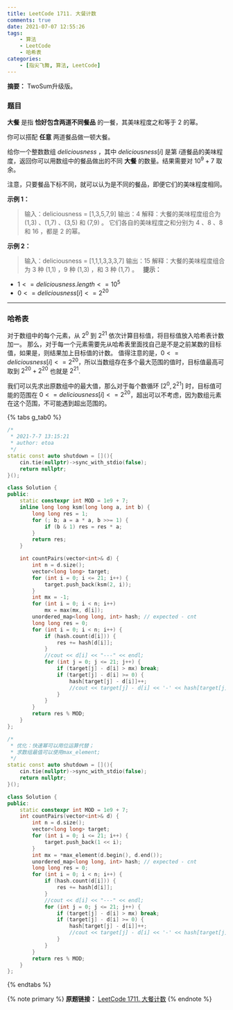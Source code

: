 ```yaml
---
title: LeetCode 1711. 大餐计数
comments: true
date: 2021-07-07 12:55:26
tags:
    - 算法
    - LeetCode
    - 哈希表
categories:
    - [指尖飞舞, 算法, LeetCode]
---
```

__摘要：__
TwoSum升级版。
<!-- more -->

### 题目

__大餐__ 是指 __恰好包含两道不同餐品__ 的一餐，其美味程度之和等于 $2$ 的幂。

你可以搭配 __任意__ 两道餐品做一顿大餐。

给你一个整数数组 $deliciousness$ ，其中 $deliciousness[i]$ 是第 $i$​​​​​​​​​​​​​​ 道餐品的美味程度，返回你可以用数组中的餐品做出的不同 __大餐__ 的数量。结果需要对 $10^9 + 7$ 取余。

注意，只要餐品下标不同，就可以认为是不同的餐品，即便它们的美味程度相同。

__示例 1：__

> 输入：deliciousness = [1,3,5,7,9]
输出：4
解释：大餐的美味程度组合为 (1,3) 、(1,7) 、(3,5) 和 (7,9) 。
它们各自的美味程度之和分别为 4 、8 、8 和 16 ，都是 2 的幂。

__示例 2：__

> 输入：deliciousness = [1,1,1,3,3,3,7]
输出：15
解释：大餐的美味程度组合为 3 种 (1,1) ，9 种 (1,3) ，和 3 种 (1,7) 。
 
__提示：__

+ $1 <= deliciousness.length <= 10^5$
+ $0 <= deliciousness[i] <= 2^{20}$

___

### 哈希表

对于数组中的每个元素，从 $2^0$ 到 $2^{21}$ 依次计算目标值，将目标值放入哈希表计数加一。
那么，对于每一个元素需要先从哈希表里面找自己是不是之前某数的目标值，如果是，则结果加上目标值的计数。
值得注意的是，$0 <= deliciousness[i] <= 2^{20}$，所以当数组存在多个最大范围的值时，目标值最高可取到  $2^20 + 2^{20}$ 也就是 $2^{21}$.

我们可以先求出原数组中的最大值，那么对于每个数循环 $[2^0,2^{21}]$ 时，目标值可能的范围在 $0 <= deliciousness[i] <= 2^{20}$，超出可以不考虑，因为数组元素在这个范围，不可能遇到超出范围的。

{% tabs g_tab0 %}
<!-- tab C++ -->
```c++
/*
 * 2021-7-7 13:15:21
 * author: etoa
 */
static const auto shutdown = [](){
    cin.tie(nullptr)->sync_with_stdio(false);
    return nullptr;
}();

class Solution {
public:
    static constexpr int MOD = 1e9 + 7;
    inline long long ksm(long long a, int b) {
        long long res = 1;
        for (; b; a = a * a, b >>= 1) {
            if (b & 1) res = res * a;
        }
        return res;
    }

    int countPairs(vector<int>& d) {
        int n = d.size();
        vector<long long> target;
        for (int i = 0; i <= 21; i++) {
            target.push_back(ksm(2, i));
        }   
        int mx = -1;
        for (int i = 0; i < n; i++) 
            mx = max(mx, d[i]);
        unordered_map<long long, int> hash; // expected - cnt
        long long res = 0;
        for (int i = 0; i < n; i++) {
            if (hash.count(d[i])) {
                res += hash[d[i]];
            }
            //cout << d[i] << "---" << endl;
            for (int j = 0; j <= 21; j++) {
                if (target[j] - d[i] > mx) break;
                if (target[j] - d[i] >= 0) {
                    hash[target[j] - d[i]]++;
                    //cout << target[j] - d[i] << '-' << hash[target[j] - d[i]] << endl;
                }
            }
        } 
        return res % MOD;
    }
};
```
<!-- endtab -->

<!-- tab C++ -->
```c++
/*
 * 优化：快速幂可以用位运算代替；
 * 求数组最值可以使用max_element;
 */
static const auto shutdown = [](){
    cin.tie(nullptr)->sync_with_stdio(false);
    return nullptr;
}();

class Solution {
public:
    static constexpr int MOD = 1e9 + 7;
    int countPairs(vector<int>& d) {
        int n = d.size();
        vector<long long> target;
        for (int i = 0; i <= 21; i++) {
            target.push_back(1 << i);
        }   
        int mx = *max_element(d.begin(), d.end());
        unordered_map<long long, int> hash; // expected - cnt
        long long res = 0;
        for (int i = 0; i < n; i++) {
            if (hash.count(d[i])) {
                res += hash[d[i]];
            }
            //cout << d[i] << "---" << endl;
            for (int j = 0; j <= 21; j++) {
                if (target[j] - d[i] > mx) break;
                if (target[j] - d[i] >= 0) {
                    hash[target[j] - d[i]]++;
                    //cout << target[j] - d[i] << '-' << hash[target[j] - d[i]] << endl;
                }
            }
        } 
        return res % MOD;
    }
};
```
<!-- endtab -->
{% endtabs %}

{% note primary %}
__原题链接：__ [LeetCode 1711. 大餐计数](https://leetcode-cn.com/problems/count-good-meals/)
{% endnote %}